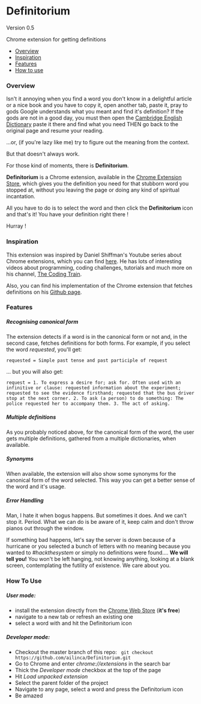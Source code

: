 # Definitorium

Version 0.5

Chrome extension for getting definitions

* [Overview](#overview)
* [Inspiration](#inspiration)
* [Features](#features)
* [How to use](#how-to-use)

### Overview <a id="overview"></a> ###
Isn't it annoying when you find a word you don't know in a delightful article or a nice book and you have to copy it, open another tab, paste it, pray to gods Google understands what you meant and find it's definition? If the gods are not in a good day, you must then open the [Cambridge English Dictionary](https://dictionary.cambridge.org/) paste it there and find what you need THEN go back to the original page and resume your reading. 

...or, (if you're lazy like me) try to figure out the meaning from the context.

But that doesn't always work.

For those kind of moments, there is **Definitorium**.

**Definitorium** is a Chrome extension, available in the [Chrome Extension Store](https://chrome.google.com/webstore/detail/definitorium/fmfmlbniffpmlmnddheggpgdmoklpkja), which gives you the  definition you need for that stubborn word you stopped at, without you leaving the page or doing any kind of spiritual incantation. 

All you have to do is to select the word and then click the **Definitorium** icon and that's it! You have your definition right there !
 

Hurray ! 

### Inspiration <a id="inspiration"></a> ###

This extension was inspired by Daniel Shiffman's Youtube series about Chrome extensions, which you can find [here](https://www.youtube.com/watch?v=hkOTAmmuv_4&list=PLRqwX-V7Uu6bL9VOMT65ahNEri9uqLWfS). He has lots of interesting videos about programming, coding challenges, tutorials and much more on his channel, [The Coding Train](https://www.youtube.com/channel/UCvjgXvBlbQiydffZU7m1_aw).

Also, you can find his implementation of the Chrome extension that fetches definitions on his [Github page](https://github.com/CodingTrain/website/tree/master/CodingChallenges/CC_84_Word_Definition_Extension).

### Features <a id="features"></a> ### 

##### Recognising canonical form #####

The extension detects if a word is in the canonical form or not and, in the second case, fetches definitions for both forms. 
For example, if you select the word _requested_, you'll get:

``requested = Simple past tense and past participle of request``

... but you will also get: 

``request = 1. To express a desire for; ask for. Often used with an infinitive or clause: requested information about the experiment; requested to see the evidence firsthand; requested that the bus driver stop at the next corner. 2. To ask (a person) to do something: The police requested her to accompany them. 3. The act of asking.``  

##### Multiple definitions #####

As you probably noticed above, for the canonical form of the word, the user gets multiple definitions, gathered from a multiple dictionaries, when available.

##### Synonyms #####

When available, the extension will also show some synonyms for the canonical form of the word selected. This way you can get a better sense of the word and it's usage. 

##### Error Handling #####

Man, I hate it when bogus happens. But sometimes it does. And we can't stop it. Period. What we can do is be aware of it, keep calm and don't throw pianos out through the window. 

If something bad happens, let's say the server is down because of a hurricane or you selected a bunch of letters with no meaning because you wanted to _#hackthesystem_ or simply no definitions were found.... **We will tell you!** You won't be left hanging, not knowing anything, looking at a blank screen, contemplating the futility of existence. We care about you. 


### How To Use <a id="how-to-use"></a> ###

##### User mode:

* install the extension directly from the [Chrome Web Store](https://chrome.google.com/webstore/detail/definitorium/fmfmlbniffpmlmnddheggpgdmoklpkja) (**it's free**) 
* navigate to a new tab or refresh an existing one
* select a word with and hit the Definitorium icon 

##### Developer mode:

* Checkout the master branch of this repo: `` git checkout https://github.com/ailinca/Definitorium.git``
* Go to Chrome and enter _chrome://extensions_ in the search bar
* Thick the _Developer mode_ checkbox at the top of the page
* Hit _Load unpacked extension_ 
* Select the parent folder of the project 
* Navigate to any page, select a word and press the Definitorium icon
* Be amazed
